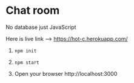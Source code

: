 # Chat room

No database just JavaScript

Here is live link --> https://hot-c.herokuapp.com/

1. `npm init`

2. `npm start`

3. Open your browser http://localhost:3000
